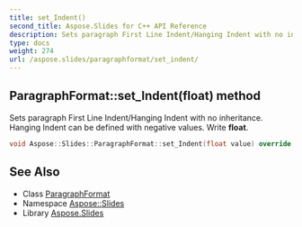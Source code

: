 ```yaml
---
title: set_Indent()
second_title: Aspose.Slides for C++ API Reference
description: Sets paragraph First Line Indent/Hanging Indent with no inheritance. Hanging Indent can be defined with negative values. Write float.
type: docs
weight: 274
url: /aspose.slides/paragraphformat/set_indent/
---
```

## ParagraphFormat::set_Indent(float) method


Sets paragraph First Line Indent/Hanging Indent with no inheritance. Hanging Indent can be defined with negative values. Write **float**.

```cpp
void Aspose::Slides::ParagraphFormat::set_Indent(float value) override
```

## See Also

* Class [ParagraphFormat](../)
* Namespace [Aspose::Slides](../../)
* Library [Aspose.Slides](../../../)